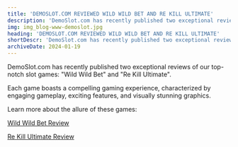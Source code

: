 ```yaml
---
title: 'DEMOSLOT.COM REVIEWED WILD WILD BET AND RE KILL ULTIMATE'
description: 'DemoSlot.com has recently published two exceptional reviews of our top-notch slot games: "Wild Wild Bet" and "Re Kill Ultimate".'
img: img_blog-www-demoslot.jpg
heading: 'DEMOSLOT.COM REVIEWED WILD WILD BET AND RE KILL ULTIMATE'
shortDescr: 'DemoSlot.com has recently published two exceptional reviews of our top-notch slot games: "Wild Wild Bet" and "Re Kill Ultimate". Learn more about the allure of these games'
archiveDate: 2024-01-19
---
```


DemoSlot.com has recently published two exceptional reviews of our top-notch slot games: "Wild Wild Bet" and "Re Kill Ultimate".

Each game boasts a compelling gaming experience, characterized by engaging gameplay, exciting features, and visually stunning graphics.

Learn more about the allure of these games:


<a href="https://www.demoslot.com/wild-wild-bet-mascot-gaming-slot-demo.html" target="_blank" rel="dofollow">Wild Wild Bet Review</a>

<a href="https://www.demoslot.com/re-kill-ultimate-mascot-gaming-slot-demo.html" target="_blank" rel="dofollow">Re Kill Ultimate Review</a>
